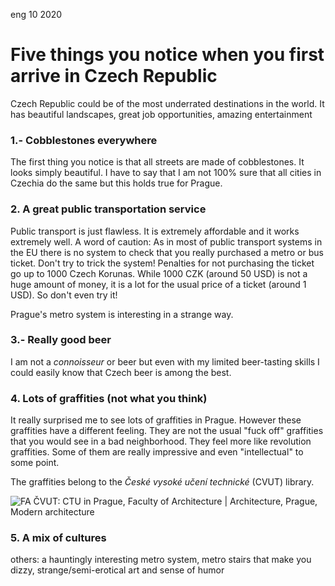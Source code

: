 <permalink>eng</permalink>
<month>10</month>
<year>2020</year>

# Five things you notice when you first arrive in Czech Republic

Czech Republic could be of the most underrated destinations in the world. It has beautiful landscapes, great job opportunities, amazing entertainment 

### 1.- Cobblestones everywhere

The first thing you notice is that all streets are made of cobblestones. It looks simply beautiful. I have to say that I am not 100% sure that all cities in Czechia do the same but this holds true for Prague.

### 2. A great public transportation service

Public transport is just flawless. It is extremely affordable and it works extremely well. A word of caution: As in most of public transport systems in the EU there is no system to check that you really purchased a metro or bus ticket. Don't try to trick the system! Penalties for not purchasing the ticket go up to 1000 Czech Korunas. While 1000 CZK (around 50 USD) is not a huge amount of money, it is a lot for the usual price of a ticket (around 1 USD). So don't even try it!

Prague's metro system is interesting in a strange way.

### 3.- Really good beer

I am not a *connoisseur* or beer but even with my limited beer-tasting skills I could easily know that Czech beer is among the best.

### 4. Lots of graffities (not what you think)

It really surprised me to see lots of graffities in Prague. However these graffities have a different feeling. They are not the usual "fuck off" graffities that you would see in a bad neighborhood. They feel more like revolution graffities. Some of them are really impressive and even "intellectual" to some point.

The graffities belong to the *České vysoké učení technické* (CVUT) library.

![FA ČVUT: CTU in Prague, Faculty of Architecture | Architecture, Prague,  Modern architecture](https://i.pinimg.com/originals/0f/7f/53/0f7f534a925204b06e0f7bf774621efc.jpg)

### 5. A mix of cultures



others: a hauntingly interesting metro system, metro stairs that make you dizzy, strange/semi-erotical art and sense of humor